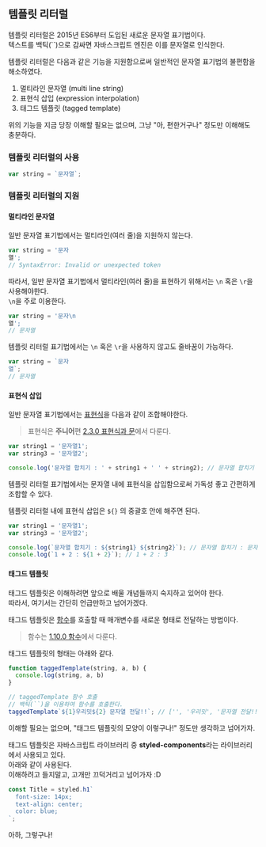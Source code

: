 ## 템플릿 리터럴
템플릿 리터럴은 2015년 ES6부터 도입된 새로운 문자열 표기법이다.  
텍스트를 백틱(``)으로 감싸면 자바스크립트 엔진은 이를 문자열로 인식한다.

템플릿 리터럴은 다음과 같은 기능을 지원함으로써 일반적인 문자열 표기법의 불편함을 해소하였다.
1. 멀티라인 문자열 (multi line string)
2. 표현식 삽입 (expression interpolation)
3. 태그드 템플릿 (tagged template)

위의 기능을 지금 당장 이해할 필요는 없으며, 그냥 "아, 편한거구나" 정도만 이해해도 충분하다.

### 템플릿 리터럴의 사용
```js
var string = `문자열`;
```

### 템플릿 리터럴의 지원
#### 멀티라인 문자열
일반 문자열 표기법에서는 멀티라인(여러 줄)을 지원하지 않는다.
```js
var string = '문자
열';
// SyntaxError: Invalid or unexpected token
```

따라서, 일반 문자열 표기법에서 멀티라인(여러 줄)을 표현하기 위해서는 ```\n``` 혹은 ```\r```을 사용해야한다.  
```\n```을 주로 이용한다.

```js
var string = '문자\n
열';
// 문자열
```

템플릿 리터럴 표기법에서는 ```\n``` 혹은 ```\r```을 사용하지 않고도 줄바꿈이 가능하다.

```js
var string = `문자
열`;
// 문자열
```

#### 표현식 삽입
일반 문자열 표기법에서는 [표현식](https://bit.ly/3qsxwCG)을 다음과 같이 조합해야한다.

> 표현식은 **주니어**편 [2.3.0 표현식과 문](https://bit.ly/3qsxwCG)에서 다룬다.

```js
var string1 = '문자열1';
var string3 = '문자열2';

console.log('문자열 합치기 : ' + string1 + ' ' + string2); // 문자열 합치기 : 문자열1 문자열2
```

템플릿 리터럴 표기법에서는 문자열 내에 표현식을 삽입함으로써 가독성 좋고 간편하게 조합할 수 있다.

템플릿 리터럴 내에 표현식 삽입은 ```${}``` 의 중괄호 안에 해주면 된다.

```js
var string1 = '문자열1';
var string3 = '문자열2';

console.log(`문자열 합치기 : ${string1} ${string2}`); // 문자열 합치기 : 문자열1 문자열2
console.log(`1 + 2 : ${1 + 2}`); // 1 + 2 : 3
```

#### 태그드 템플릿
태그드 템플릿은 이해하려면 앞으로 배울 개념들까지 숙지하고 있어야 한다.  
따라서, 여기서는 간단히 언급만하고 넘어가겠다.

태그드 템플릿은 [함수](https://bit.ly/333NFpj)를 호출할 때 매개변수를 새로운 형태로 전달하는 방법이다.

> 함수는 [1.10.0 함수](https://bit.ly/333NFpj)에서 다룬다.

태그드 템플릿의 형태는 아래와 같다.

```js
function taggedTemplate(string, a, b) {
  console.log(string, a, b)
}

// taggedTemplate 함수 호출
// 백틱(``)을 이용하여 함수를 호출한다.
taggedTemplate`${1}우리밋${2} 문자열 전달!!`; // ['', '우리밋', '문자열 전달!!'] 1 2
```

이해할 필요는 없으며, "태그드 템플릿의 모양이 이렇구나!" 정도만 생각하고 넘어가자.

태그드 템플릿은 자바스크립트 라이브러리 중 **styled-components**라는 라이브러리에서 사용되고 있다.  
아래와 같이 사용된다.  
이해하려고 들지말고, 고개만 끄덕거리고 넘어가자 :D

```js
const Title = styled.h1`
  font-size: 14px;
  text-align: center;
  color: blue;
`;
```

아하, 그렇구나!